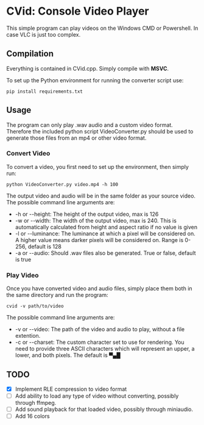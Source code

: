 # CVid: Console Video Player

This simple program can play videos on the Windows CMD or Powershell. In case VLC is just too complex.

## Compilation
Everything is contained in CVid.cpp. Simply compile with **MSVC**.

To set up the Python environment for running the converter script use:
```
pip install requirements.txt
```

## Usage
The program can only play .wav audio and a custom video format. Therefore the included python script VideoConverter.py should be used to generate those files from an mp4 or other video format.

### Convert Video
To convert a video, you first need to set up the environment, then simply run:
```
python VideoConverter.py video.mp4 -h 100
```
The output video and audio will be in the same folder as your source video.<br>
The possible command line arguments are:
- -h or --height: The height of the output video, max is 126
- -w or --width: The width of the output video, max is 240. This is automatically calculated from height and aspect ratio if no value is given
- -l or --luminance: The luminance at which a pixel will be considered on. A higher value means darker pixels will be considered on. Range is 0-256, default is 128
- -a or --audio: Should .wav files also be generated. True or false, default is true

### Play Video
Once you have converted video and audio files, simply place them both in the same directory and run the program:

```
cvid -v path/to/video
```
The possible command line arguments are:
- -v or --video: The path of the video and audio to play, without a file extention.
- -c or --charset: The custom character set to use for rendering. You need to provide three ASCII characters which will represent an upper, a lower, and both pixels. The default is ▀▄█

## TODO
- [x] Implement RLE compression to video format
- [ ] Add ability to load any type of video without converting, possibly through ffmpeg.
- [ ] Add sound playback for that loaded video, possibly through miniaudio.
- [ ] Add 16 colors
